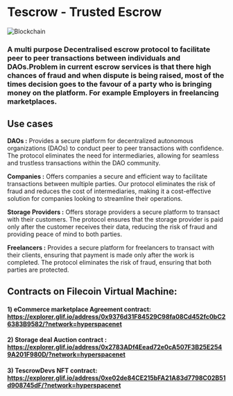 # Tescrow - Trusted Escrow

![Blockchain](https://user-images.githubusercontent.com/69969675/217176054-07179c50-097e-4037-b97a-f14824ac8e06.gif)


### A multi purpose Decentralised escrow protocol to facilitate peer to peer transactions between individuals and DAOs.Problem in current escrow services is that there high chances of fraud and when dispute is being raised, most of the times decision goes to the favour of a party who is bringing money on the platform. For example Employers in freelancing marketplaces.


## Use cases 

**DAOs :** Provides a secure platform for decentralized autonomous organizations (DAOs) to conduct peer to peer transactions with confidence. The protocol eliminates the need for intermediaries, allowing for seamless and trustless transactions within the DAO community.

**Companies :** Offers companies a secure and efficient way to facilitate transactions between multiple parties. Our protocol eliminates the risk of fraud and reduces the cost of intermediaries, making it a cost-effective solution for companies looking to streamline their operations.

**Storage Providers :** Offers storage providers a secure platform to transact with their customers. The protocol ensures that the storage provider is paid only after the customer receives their data, reducing the risk of fraud and providing peace of mind to both parties.

**Freelancers :** Provides a secure platform for freelancers to transact with their clients, ensuring that payment is made only after the work is completed. The protocol eliminates the risk of fraud, ensuring that both parties are protected.


## Contracts on Filecoin Virtual Machine:

#### 1) eCommerce marketplace Agreement contract: https://explorer.glif.io/address/0x9376d31F84529C98fa08Cd452fc0bC26383B9582/?network=hyperspacenet
#### 2) Storage deal Auction contract : https://explorer.glif.io/address/0x2783ADf4Eead72e0cA507F3B25E2549A201F980D/?network=hyperspacenet
#### 3) TescrowDevs NFT contract: https://explorer.glif.io/address/0xe02de84CE215bFA21A83d7798C02B51d908745dF/?network=hyperspacenet

